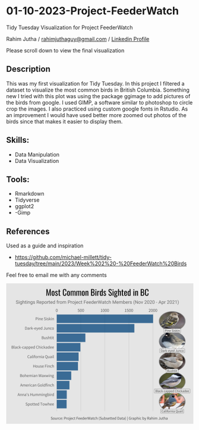 # 01-10-2023-Project-FeederWatch
Tidy Tuesday Visualization for Project FeederWatch

Rahim Jutha / rahimjuthaguy@gmail.com / [Linkedin Profile](https://www.linkedin.com/in/rahim-jutha/)

Please scroll down to view the final visualization

## Description 
This was my first visualization for Tidy Tuesday.
In this project I filtered a dataset to visualize the most common birds in British Columbia.
Something new I tried with this plot was using the package ggimage to add pictures of the birds from google.
I used GIMP, a software similar to photoshop to circle crop the images.
I also practiced using custom google fonts in Rstudio.
As an improvement I would have used better more zoomed out photos of the birds since that makes it easier to display them.

## Skills:
- Data Manipulation
- Data Visualization

## Tools:
- Rmarkdown
- Tidyverse
- ggplot2
- -Gimp

## References
Used as a guide and inspiration
- https://github.com/michael-millett/tidy-tuesday/tree/main/2023/Week%202%20-%20FeederWatch%20Birds

Feel free to email me with any comments 

![bc_birds](https://github.com/rjutha/01-10-2023-Project-FeederWatch/blob/main/bc_birds.png)
